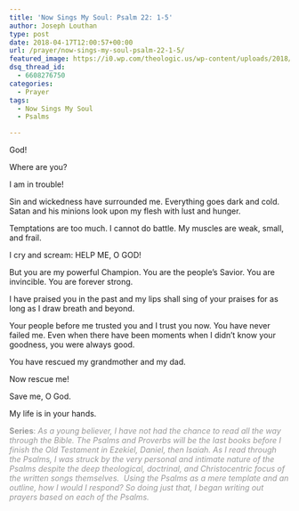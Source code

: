 ```yaml
---
title: 'Now Sings My Soul: Psalm 22: 1-5'
author: Joseph Louthan
type: post
date: 2018-04-17T12:00:57+00:00
url: /prayer/now-sings-my-soul-psalm-22-1-5/
featured_image: https://i0.wp.com/theologic.us/wp-content/uploads/2018/04/IMG_0934.jpg?resize=825%2C510
dsq_thread_id:
  - 6608276750
categories:
  - Prayer
tags:
  - Now Sings My Soul
  - Psalms

---
```

<span style="font-weight: 400;">God!</span>

<span style="font-weight: 400;">Where are you?</span>

<span style="font-weight: 400;">I am in trouble!</span>

<span style="font-weight: 400;">Sin and wickedness have surrounded me. Everything goes dark and cold. Satan and his minions look upon my flesh with lust and hunger.</span>

<span style="font-weight: 400;">Temptations are too much. I cannot do battle. My muscles are weak, small, and frail.</span>

<span style="font-weight: 400;">I cry and scream: HELP ME, O GOD!</span>

<span style="font-weight: 400;">But you are my powerful Champion. You are the people’s Savior. You are invincible. You are forever strong.</span>

<span style="font-weight: 400;">I have praised you in the past and my lips shall sing of your praises for as long as I draw breath and beyond.</span>

<span style="font-weight: 400;">Your people before me trusted you and I trust you now. You have never failed me. Even when there have been moments when I didn’t know your goodness, you were always good.</span>

<span style="font-weight: 400;">You have rescued my grandmother and my dad.</span>

<span style="font-weight: 400;">Now rescue me! </span>

<span style="font-weight: 400;">Save me, O God.</span>

<span style="font-weight: 400;">My life is in your hands.</span>

<span style="color: #999999;"><b>Series</b><span style="font-weight: 400;">: </span><i><span style="font-weight: 400;">As a young believer, I have not had the chance to read all the way through the Bible. The Psalms and Proverbs will be the last books before I finish the Old Testament in Ezekiel, Daniel, then Isaiah. As I read through the Psalms, I was struck by the very personal and intimate nature of the Psalms despite the deep theological, doctrinal, and Christocentric focus of the written songs themselves.  Using the Psalms as a mere template and an outline, how I would I respond? So doing just that, I began writing out prayers based on each of the Psalms.</span></i></span>